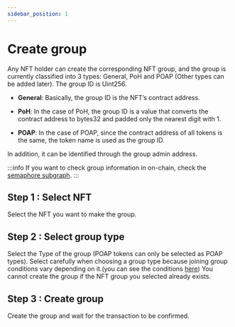 ```yaml
---
sidebar_position: 1
---
```


# Create group

Any NFT holder can create the corresponding NFT group, and the group is currently classified into 3 types: General, PoH and POAP (Other types can be added later). The group ID is Uint256.

- **General**: Basically, the group ID is the NFT’s contract address.

- **PoH**: In the case of PoH, the group ID is a value that converts the contract address to bytes32 and padded only the nearest digit with 1.
- **POAP**: In the case of POAP, since the contract address of all tokens is the same, the token name is used as the group ID. 

In addition, it can be identified through the group admin address.

:::info
If you want to check group information in on-chain, check the [semaphore subgraph](https://thegraph.com/hosted-service/subgraph/semaphore-protocol/kovan).
:::

## Step 1 : Select NFT
Select the NFT you want to make the group.

## Step 2 : Select group type
Select the Type of the group (POAP tokens can only be selected as POAP types).
Select carefully when choosing a group type because joining group conditions vary depending on it.(you can see the conditions [here](join-leave-group.md))
You cannot create the group if the NFT group you selected already exists.

## Step 3 : Create group
Create the group and wait for the transaction to be confirmed.